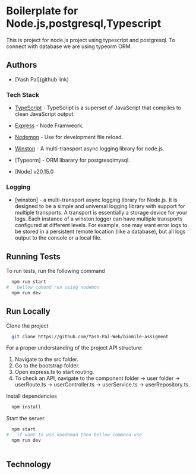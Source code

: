
# Boilerplate for Node.js,postgresql,Typescript

This is project for node.js project using typescript and postgresql.
To connect with database we are using typeorm ORM.

## Authors

- [Yash Pal](github link)

### Tech Stack
- [TypeScript](https://www.typescriptlang.org/) - TypeScript is a superset of JavaScript that compiles to clean JavaScript output.
- [Express](https://expressjs.com/) - Node Framweork.

- [Nodemon](https://nodemon.io/) - Use for development file reload.


- [Winston](https://github.com/winstonjs/winston) - A multi-transport async logging library for node.js.

- [Typeorm] - ORM libarary for postgresqlmysql.

- [Node] v20.15.0

### Logging
- [winston] - a multi-transport async logging library for Node.js. It is designed to be a simple and universal logging library with support for multiple transports. A transport is essentially a storage device for your logs. Each instance of a winston logger can have multiple transports configured at different levels. For example, one may want error logs to be stored in a persistent remote location (like a database), but all logs output to the console or a local file.






## Running Tests

To run tests, run the following command

```bash
  npm run start
#   bellow comond run using nodemon
  npm run dev
```


## Run Locally

Clone the project

```bash
  git clone https://github.com/Yash-Pal-Web/binmile-assigment
```

For a proper understanding of the project API structure:
1. Navigate to the src folder.
2. Go to the bootstrap folder.
3. Open express.ts to start routing.
4. To check an API, navigate to the component folder -> user folder -> userRoute.ts -> userController.ts -> userService.ts -> userRepository.ts.

Install dependencies

```bash
  npm install
```

Start the server

```bash
  npm start
#   if want to use noodemon then bellow commond use
  npm run dev
   
```



## Technology 
